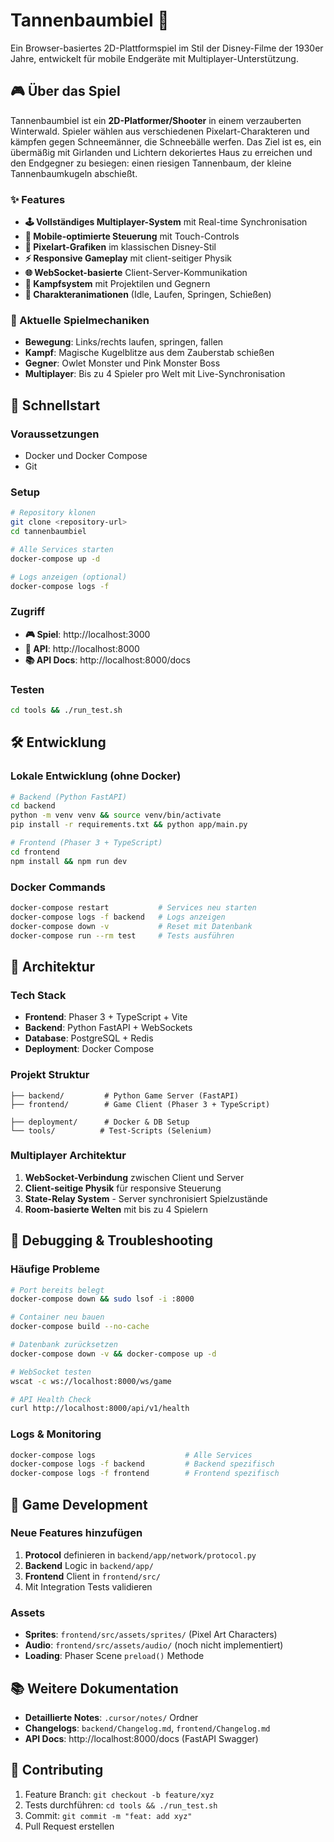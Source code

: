 # Tannenbaumbiel 🎄

Ein Browser-basiertes 2D-Plattformspiel im Stil der Disney-Filme der 1930er Jahre, entwickelt für mobile Endgeräte mit Multiplayer-Unterstützung.

## 🎮 Über das Spiel

Tannenbaumbiel ist ein **2D-Platformer/Shooter** in einem verzauberten Winterwald. Spieler wählen aus verschiedenen Pixelart-Charakteren und kämpfen gegen Schneemänner, die Schneebälle werfen. Das Ziel ist es, ein übermäßig mit Girlanden und Lichtern dekoriertes Haus zu erreichen und den Endgegner zu besiegen: einen riesigen Tannenbaum, der kleine Tannenbaumkugeln abschießt.

### ✨ Features

- **🕹️ Vollständiges Multiplayer-System** mit Real-time Synchronisation
- **📱 Mobile-optimierte Steuerung** mit Touch-Controls
- **🎨 Pixelart-Grafiken** im klassischen Disney-Stil
- **⚡ Responsive Gameplay** mit client-seitiger Physik
- **🌐 WebSocket-basierte** Client-Server-Kommunikation
- **🎯 Kampfsystem** mit Projektilen und Gegnern
- **🏃 Charakteranimationen** (Idle, Laufen, Springen, Schießen)

### 🎲 Aktuelle Spielmechaniken

- **Bewegung**: Links/rechts laufen, springen, fallen
- **Kampf**: Magische Kugelblitze aus dem Zauberstab schießen
- **Gegner**: Owlet Monster und Pink Monster Boss
- **Multiplayer**: Bis zu 4 Spieler pro Welt mit Live-Synchronisation

## 🚀 Schnellstart

### Voraussetzungen

- Docker und Docker Compose
- Git

### Setup

```bash
# Repository klonen
git clone <repository-url>
cd tannenbaumbiel

# Alle Services starten
docker-compose up -d

# Logs anzeigen (optional)
docker-compose logs -f
```

### Zugriff

- **🎮 Spiel**: http://localhost:3000
- **🔧 API**: http://localhost:8000
- **📚 API Docs**: http://localhost:8000/docs

### Testen

```bash
cd tools && ./run_test.sh
```

## 🛠️ Entwicklung

### Lokale Entwicklung (ohne Docker)

```bash
# Backend (Python FastAPI)
cd backend
python -m venv venv && source venv/bin/activate
pip install -r requirements.txt && python app/main.py

# Frontend (Phaser 3 + TypeScript)
cd frontend
npm install && npm run dev
```

### Docker Commands

```bash
docker-compose restart           # Services neu starten
docker-compose logs -f backend   # Logs anzeigen
docker-compose down -v           # Reset mit Datenbank
docker-compose run --rm test     # Tests ausführen
```

## 📁 Architektur

### Tech Stack

- **Frontend**: Phaser 3 + TypeScript + Vite
- **Backend**: Python FastAPI + WebSockets
- **Database**: PostgreSQL + Redis
- **Deployment**: Docker Compose

### Projekt Struktur

```
├── backend/         # Python Game Server (FastAPI)
├── frontend/        # Game Client (Phaser 3 + TypeScript)

├── deployment/      # Docker & DB Setup
└── tools/          # Test-Scripts (Selenium)
```

### Multiplayer Architektur

1. **WebSocket-Verbindung** zwischen Client und Server
2. **Client-seitige Physik** für responsive Steuerung
3. **State-Relay System** - Server synchronisiert Spielzustände
4. **Room-basierte Welten** mit bis zu 4 Spielern

## 🔧 Debugging & Troubleshooting

### Häufige Probleme

```bash
# Port bereits belegt
docker-compose down && sudo lsof -i :8000

# Container neu bauen
docker-compose build --no-cache

# Datenbank zurücksetzen
docker-compose down -v && docker-compose up -d

# WebSocket testen
wscat -c ws://localhost:8000/ws/game

# API Health Check
curl http://localhost:8000/api/v1/health
```

### Logs & Monitoring

```bash
docker-compose logs                    # Alle Services
docker-compose logs -f backend         # Backend spezifisch
docker-compose logs -f frontend        # Frontend spezifisch
```

## 🚀 Game Development

### Neue Features hinzufügen

1. **Protocol** definieren in `backend/app/network/protocol.py`
2. **Backend** Logic in `backend/app/`
3. **Frontend** Client in `frontend/src/`
4. Mit Integration Tests validieren

### Assets

- **Sprites**: `frontend/src/assets/sprites/` (Pixel Art Characters)
- **Audio**: `frontend/src/assets/audio/` (noch nicht implementiert)
- **Loading**: Phaser Scene `preload()` Methode

## 📚 Weitere Dokumentation

- **Detaillierte Notes**: `.cursor/notes/` Ordner
- **Changelogs**: `backend/Changelog.md`, `frontend/Changelog.md`
- **API Docs**: http://localhost:8000/docs (FastAPI Swagger)

## 🤝 Contributing

1. Feature Branch: `git checkout -b feature/xyz`
2. Tests durchführen: `cd tools && ./run_test.sh`
3. Commit: `git commit -m "feat: add xyz"`
4. Pull Request erstellen
